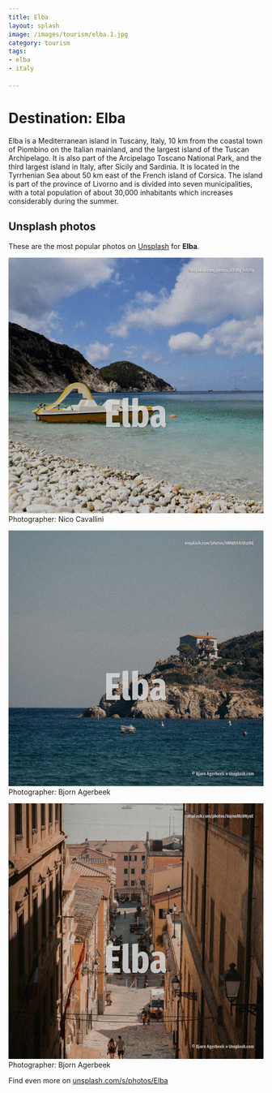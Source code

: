 ```yaml
---
title: Elba
layout: splash
image: /images/tourism/elba.1.jpg
category: tourism
tags:
- elba
- italy

---
```

# Destination: Elba

Elba  is a Mediterranean island in Tuscany, Italy, 10 km  from the coastal town of Piombino on the  Italian mainland, and the largest island of the Tuscan Archipelago. It is also part of the Arcipelago Toscano National Park, and the third largest island in Italy,  after Sicily and Sardinia. It is located in the Tyrrhenian Sea about 50 km  east of the French island of Corsica.  The island is part of the province of Livorno and is divided into seven municipalities, with a  total population of about 30,000 inhabitants which increases considerably during the summer. 

 
## Unsplash photos
These are the most popular photos on [Unsplash](https://unsplash.com) for **Elba**.
 
![Elba](/images/tourism/elba.1.jpg)
Photographer:  Nico Cavallini
 
![Elba](/images/tourism/elba.2.jpg)
Photographer:  Bjorn Agerbeek
 
![Elba](/images/tourism/elba.3.jpg)
Photographer:  Bjorn Agerbeek
 
Find even more on [unsplash.com/s/photos/Elba](https://unsplash.com/s/photos/Elba)
 
